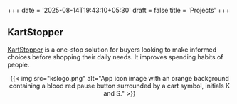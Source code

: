 +++
date = '2025-08-14T19:43:10+05:30'
draft = false
title = 'Projects'
+++

## KartStopper

[KartStopper](https://github.com/ashish-brahma/KartStopper) is a one-stop solution for buyers looking to make informed choices before shopping their daily needs. It improves spending habits of people.

<div align="center">
{{< img src="kslogo.png" alt="App icon image with an orange background containing a blood red pause button surrounded by a cart symbol, initials K and S." >}}
</div>
